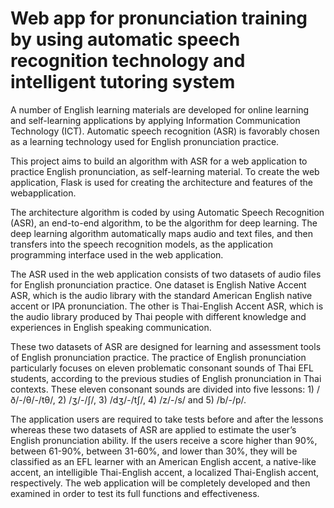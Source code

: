 # Web app for pronunciation training by using automatic speech recognition technology and intelligent tutoring system

A number of English learning materials are developed for online learning and self-learning  applications by applying Information Communication Technology (ICT). Automatic speech recognition (ASR) is favorably chosen as a learning technology used for English pronunciation practice. 

This project aims to build an algorithm with ASR for a web application to practice English pronunciation, as self-learning material. To create the web application, 
Flask is used for creating the architecture and features of the webapplication. 

The architecture algorithm is coded by using Automatic Speech Recognition (ASR), an end-to-end algorithm, to be the algorithm for deep learning. The deep learning algorithm automatically maps audio and text files, and then transfers into the speech recognition models, as the application programming interface 
used in the web application. 

The ASR used in the web application consists of two datasets of audio files for English pronunciation practice. One dataset is English Native Accent ASR, which is the audio library with the standard American English native accent or IPA pronunciation. The other is Thai-English Accent ASR, which is the audio library produced by Thai people with different knowledge and experiences in English speaking communication. 

These two datasets of ASR are designed for learning and assessment tools of English pronunciation practice. The practice of English pronunciation particularly focuses on eleven problematic consonant sounds of Thai EFL students, according to the previous studies of English pronunciation in Thai contexts. These eleven consonant sounds are divided into five lessons: 1) /ð/-/θ/-/tθ/, 2) /ʒ/-/ʃ/, 3) /dʒ/-/tʃ/, 4) /z/-/s/ and 5) /b/-/p/. 

The application users are required to take tests before and after the lessons whereas these two datasets of ASR are applied to estimate the user’s English pronunciation ability. If the users receive a score higher than 90%, between 61-90%, between 31-60%, and lower than 30%, they will be classified as an EFL learner with an American English accent, a native-like accent, an intelligible Thai-English accent, a localized Thai-English accent, respectively. The web application will be completely developed and then examined in order to test its full functions and effectiveness. 
